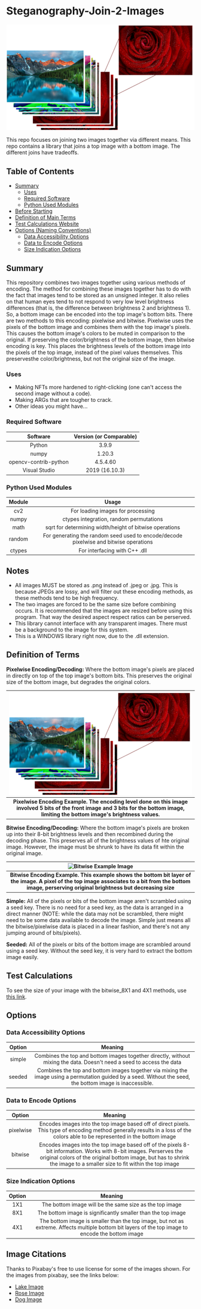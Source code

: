 # Steganography-Join-2-Images

![Pixelwise Example Image](https://github.com/jeremybeeman/Steganography-Join-2-Images/blob/main/README_images/pixelwise_example.png)

This repo focuses on joining two images together via different means. This repo contains a library that joins a top image with a bottom image. The different joins have tradeoffs. 
## Table of Contents 
- [Summary](#summary)
   * [Uses](#uses)
   * [Required Software](#required-software)
   * [Python Used Modules](#python-used-modules)
- [Before Starting](#notes)
- [Definition of Main Terms](#definition-of-terms)
- [Test Calculations Website](#test-calculations)
- [Options (Naming Conventions)](#options)
  * [Data Accessibility Options](#data-accessibility-options)
  * [Data to Encode Options](#data-to-encode-options)
  * [Size Indication Options](#size-indication-options)

## Summary 

This repository combines two images together using various methods of encoding. The method for combining these images together has to do with the fact that images tend to be stored as an unsigned integer. It also relies on that human eyes tend to not respond to very low level brightness differences (that is, the difference between brightness 2 and brightness 1). So, a bottom image can be encoded into the top image's bottom bits. There are two methods to this encoding: pixelwise and bitwise. Pixelwise uses the pixels of the bottom image and combines them with the top image's pixels. This causes the bottom image's colors to be muted in comparison to the original. If preserving the color/brightness of the bottom image, then bitwise encoding is key. This places the brightness levels of the bottom image into the pixels of the top image, instead of the pixel values themselves. This preservesthe color/brightness, but not the original size of the image. 

### Uses 

- Making NFTs more hardened to right-clicking (one can't access the second image without a code). 
- Making ARGs that are tougher to crack. 
- Other ideas you might have...

### Required Software 

| Software                               | Version (or Comparable)  |
|:--------------------------------------:|:------------------------:|
| Python                                 | 3.9.9                    |
| numpy                                  | 1.20.3                   |
| opencv-contrib-python                  | 4.5.4.60                 |    
| Visual Studio                          | 2019 (16.10.3)           | 

### Python Used Modules 

| Module                                 | Usage  |
|:--------------------------------------:|:------------------------:|
| cv2                                    | For loading images for processing                                                                     |
| numpy                                  | ctypes integration, random permutations                                                               |
| math                                   | sqrt for determining width/height of bitwise operations                                               |
| random                                 | For generating the random seed used to encode/decode pixelwise and bitwise operations                 |   
| ctypes                                 | For interfacing with C++ .dll                                                                         |

## Notes 

- All images MUST be stored as .png instead of .jpeg or .jpg. This is because JPEGs are lossy, and will filter out these encoding methods, as these methods tend to be high frequency. 
- The two images are forced to be the same size before combining occurs. It is recommended that the images are resized before using this program. That way the desired aspect respect ratios can be perserved. 
- This library cannot interface with any transparent images. There must be a background to the image for this system.
- This is a WINDOWS library right now, due to the .dll extension.

## Definition of Terms

**Pixelwise Encoding/Decoding:** Where the bottom image's pixels are placed in directly on top of the top image's bottom bits. This preserves the original size of the bottom image, but degrades the original colors.

| ![Pixelwise Example Image](https://github.com/jeremybeeman/Steganography-Join-2-Images/blob/main/README_images/pixelwise_example.png) |
|:---:|
| **Pixelwise Encoding Example. The encoding level done on this image involved 5 bits of the front image and 3 bits for the bottom image, limiting the bottom image's brightness values.**

**Bitwise Encoding/Decoding:** Where the bottom image's pixels are broken up into their 8-bit brightness levels and then recombined during the decoding phase. This preserves all of the brightness values of hte original image. However, the image must be shrunk to have its data fit within the original image.

| ![Bitwise Example Image](https://github.com/jeremybeeman/Steganography-Join-2-Images/blob/main/README_images/bitwise_example.png) |
|:---:|
| **Bitwise Encoding Example. This example shows the bottom bit layer of the image. A pixel of the top image associates to a bit from the bottom image, perserving original brightness but decreasing size**|

**Simple:** All of the pixels or bits of the bottom image aren't scrambled using a seed key. There is no need for a seed key, as the data is arranged in a direct manner (NOTE: while the data may not be scrambled, there might need to be some data available to decode the image. Simple just means all the bitwise/pixelwise data is placed in a linear fashion, and there's not any jumping around of bits/pixels). 

**Seeded:** All of the pixels or bits of the bottom image are scrambled around using a seed key. Without the seed key, it is very hard to extract the bottom image easily. 

## Test Calculations 

To see the size of your image with the bitwise_8X1 and 4X1 methods, use [this link](https://raw.githack.com/jeremybeeman/Steganography-Join-2-Images/main/resized_img_size_calc.html).

## Options 

### Data Accessibility Options

| Option      | Meaning                                                                                         |
|:-----------:|:-----------------------------------------------------------------------------------------------:|
| simple      | Combines the top and bottom images together directly, without mixing the data. Doesn't need a seed to access the data                 |
| seeded      | Combines the top and bottom images together via mixing the image using a permutation guided by a seed. Without the seed, the bottom image is inaccessible.                   |

### Data to Encode Options

| Option      | Meaning                                                                                         |
|:-----------:|:-----------------------------------------------------------------------------------------------:|
| pixelwise      | Encodes images into the top image based off of direct pixels. This type of encoding method generally results in a loss of the colors able to be represented in the bottom image                 |
| bitwise      | Encodes images into the top image based off of the pixels 8-bit information. Works with 8-bit images. Perserves the original colors of the original bottom image, but has to shrink the image to a smaller size to fit within the top image                  |

### Size Indication Options 

| Option      | Meaning                                                                                         |
|:-----------:|:-----------------------------------------------------------------------------------------------:|
| 1X1      | The bottom image will be the same size as the top image                       |
| 8X1      | The bottom image is significantly smaller than the top image                  |
| 4X1      | The bottom image is smaller than the top image, but not as extreme. Affects multiple bottom bit layers of the top image to encode the bottom image  |


## Image Citations 

Thanks to Pixabay's free to use license for some of the images shown. For the images from pixabay, see the links below: 
- [Lake Image](https://pixabay.com/images/id-2297204/)
- [Rose Image](https://pixabay.com/images/id-1642970/)
- [Dog Image](https://pixabay.com/images/id-1123016/)
